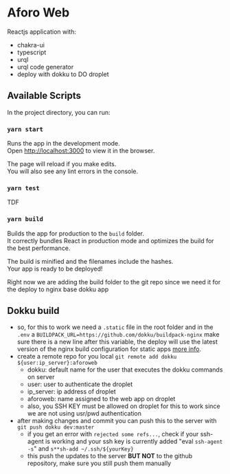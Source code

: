 # Aforo Web

Reactjs application with:

- chakra-ui
- typescript
- urql
- urql code generator
- deploy with dokku to DO droplet

## Available Scripts

In the project directory, you can run:

### `yarn start`

Runs the app in the development mode.\
Open [http://localhost:3000](http://localhost:3000) to view it in the browser.

The page will reload if you make edits.\
You will also see any lint errors in the console.

### `yarn test`

TDF

### `yarn build`

Builds the app for production to the `build` folder.\
It correctly bundles React in production mode and optimizes the build for the best performance.

The build is minified and the filenames include the hashes.\
Your app is ready to be deployed!

Right now we are adding the build folder to the git repo since we need it for the deploy to nginx base dokku app

## Dokku build

- so, for this to work we need a `.static` file in the root folder and in the `.env` a `BUILDPACK_URL=https://github.com/dokku/buildpack-nginx` make sure there is a new line after this variable, the deploy will use the latest version of the nginx build configuration for static apps [more info](https://github.com/dokku/buildpack-nginx).
- create a remote repo for you local `git remote add dokku ${user:ip_server}:aforoweb`
  - dokku: default name for the user that executes the dokku commands on server
  - user: user to authenticate the droplet
  - ip_server: ip address of droplet
  - aforoweb: name assigned to the web app on droplet
  - also, you SSH KEY must be allowed on droplet for this to work since we are not using usr/pwd authentication
- after making changes and commit you can push this to the server with `git push dokku dev:master`
  - if you get an error with `rejected some refs...`, check if your ssh-agent is working and your ssh key is currently added "eval `ssh-agent -s`" and `s**sh-add ~/.ssh/${yourKey}`
  - this push the updates to the server **BUT NOT** to the github repository, make sure you still push them manually
